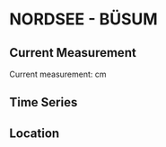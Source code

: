 # NORDSEE - BÜSUM

## Current Measurement

Current measurement: <Value topic="rivers/pegel-online/NORDSEE/BÜSUM/measurementValue"/> cm

## Time Series

<TimeSeries topic="rivers/pegel-online/NORDSEE/BÜSUM/measurementValue" period="week" />

## Location

<WorldMap>
  <Marker lat="54.12176075767589" lon="8.859101981833861" labelTopic="rivers/pegel-online/NORDSEE/BÜSUM" />
</WorldMap>
